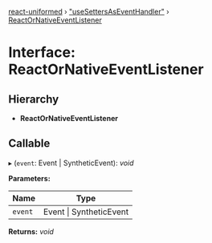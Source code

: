 [react-uniformed](../README.md) › ["useSettersAsEventHandler"](../modules/_usesettersaseventhandler_.md) › [ReactOrNativeEventListener](_usesettersaseventhandler_.reactornativeeventlistener.md)

# Interface: ReactOrNativeEventListener

## Hierarchy

- **ReactOrNativeEventListener**

## Callable

▸ (`event`: Event | SyntheticEvent): _void_

**Parameters:**

| Name    | Type                        |
| ------- | --------------------------- |
| `event` | Event &#124; SyntheticEvent |

**Returns:** _void_
